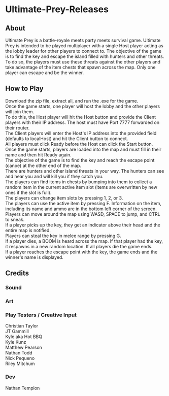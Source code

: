 # Ultimate-Prey-Releases

## About
Ultimate Prey is a battle-royale meets party meets survival game. Ultimate Prey is intended to be played multiplayer with a single Host player acting as the lobby leader for other players to connect to. The objective of the game is to find the key and escape the island filled with hunters and other threats. To do so, the players must use these threats against the other players and take advantage of the item chests that spawn across the map. Only one player can escape and be the winner.  

## How to Play
Download the zip file, extract all, and run the .exe for the game.  
Once the game starts, one player will host the lobby and the other players will join them.  
To do this, the Host player will hit the Host button and provide the Client players with their IP address. The host must have Port 7777 forwarded on their router.  
The Client players will enter the Host's IP address into the provided field (defaults to localHost) and hit the Client button to connect.  
All players must click Ready before the Host can click the Start button.  
Once the game starts, players are loaded into the map and must fill in their name and then hit Ready again.  
The objective of the game is to find the key and reach the escape point (canoe) at the other end of the map.  
There are hunters and other island threats in your way. The hunters can see and hear you and will kill you if they catch you.  
The players can find items in chests by bumping into them to collect a random item in the current active item slot (items are overwritten by new ones if the slot is full).  
The players can change item slots by pressing 1, 2, or 3.  
The players can use the active item by pressing F. Information on the item, including its name and ammo are in the bottom left corner of the screen.  
Players can move around the map using WASD, SPACE to jump, and CTRL to sneak.  
If a player picks up the key, they get an indicator above their head and the entire map is notified.  
Players can steal the key in melee range by pressing G.  
If a player dies, a BOOM is heard across the map. If that player had the key, it respawns in a new random location. If all players die the game ends.  
If a player reaches the escape point with the key, the game ends and the winner's name is displayed.  

## Credits
### Sound

### Art

### Play Testers / Creative Input
Christian Taylor  
JT Gammill  
Kyle aka Hot BBQ  
Kyle Kunz  
Matthew Pearson  
Nathan Todd  
Nick Pequeno  
Riley Mitchum  

### Dev
Nathan Templon  
